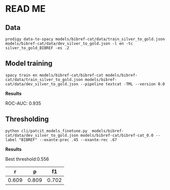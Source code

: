 # READ ME


## Data

````shell script
prodigy data-to-spacy models/bibref-cat/data/train_silver_to_gold.json models/bibref-cat/data/dev_silver_to_gold.json -l en -tc silver_to_gold_BIBREF -es .2
````

## Model training

````shell script
spacy train en models/bibref-cat/bibref-cat models/bibref-cat/data/train_silver_to_gold.json models/bibref-cat/data/dev_silver_to_gold.json --pipeline textcat -TML --version 0.0
````

**Results**

ROC-AUC: 0.935

## Thresholding

````shell script
python cli/patcit_models_finetune.py  models/bibref-cat/data/dev_silver_to_gold.json models/bibref-cat/bibref-cat_0.0 --label "BIBREF" --exante-prec .45 --exante-rec .67
````

**Results**

Best threshold:0.556

r|p|f1
---|---|---
0.609| 0.809| 0.702
